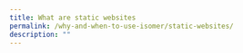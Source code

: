 ```yaml
---
title: What are static websites
permalink: /why-and-when-to-use-isomer/static-websites/
description: ""
---
```

